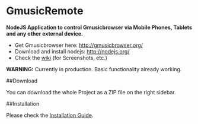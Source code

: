 GmusicRemote
============

<strong>NodeJS Application to control Gmusicbrowser via Mobile Phones, Tablets and any other external device.</strong>

<ul>
<li>Get Gmusicbrowser here: <a href="http://gmusicbrowser.org/" target="_blank">http://gmusicbrowser.org/</a></li>
<li>Download and install nodejs: <a href="http://nodejs.org/" target="_blank">http://nodejs.org/</a></li>
<li>Check the <a href="https://github.com/gruberpatrick/gmusicremote/wiki">wiki</a> (for Screenshots, etc.)</li>
</ul>

<strong>WARNING:</strong> Currently in production. Basic functionality already working.

##Download

You can download the whole Project as a ZIP file on the right sidebar.

##Installation

Please check the <a href="https://github.com/gruberpatrick/gmusicremote/wiki/Installation">Installation Guide</a>.
